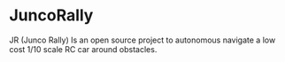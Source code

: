 # JuncoRally
JR (Junco Rally) Is an open source project to autonomous navigate a low cost 1/10 scale RC car around obstacles.
